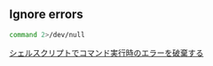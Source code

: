 ## Ignore errors

```sh
command 2>/dev/null
```

[シェルスクリプトでコマンド実行時のエラーを破棄する](http://bluephoenix.if.land.to/wordpress/shellscript/7/)
